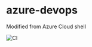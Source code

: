 # azure-devops

Modified from Azure Cloud shell

![CI](https://github.com/jeevaeastpoint/azure-devops/workflows/CI/badge.svg)
